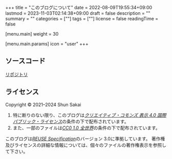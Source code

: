 +++
title = "このブログについて"
date = 2022-08-09T19:55:34+09:00
lastmod = 2023-11-03T02:14:38+09:00
draft = false
description = ""
summary = ""
categories = [""]
tags = [""]
license = false
readingTime = false

[menu.main]
weight = 30

[menu.main.params]
icon = "user"
+++

## ソースコード

[リポジトリ](https://github.com/sorairolake/blog)

## ライセンス

Copyright &copy; 2021&ndash;2024 Shun Sakai

1. 特に断りのない限り、このブログは[_クリエイティブ・コモンズ 表示 4.0 国際 パブリック・ライセンス_](https://creativecommons.org/licenses/by/4.0/legalcode.ja)の条件の下で配布されています。
2. また、一部のファイルは[_CC0 1.0 全世界_](https://creativecommons.org/publicdomain/zero/1.0/legalcode.ja)の条件の下で配布されています。

このブログは[_REUSE Specification_](https://reuse.software/spec/)のバージョン 3.0に準拠しています。
著作権及びライセンスの詳細な情報については、個々のファイルの著作権表示を参照して下さい。
